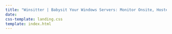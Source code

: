 ```yaml
---
title: "Winsitter | Babysit Your Windows Servers: Monitor Onsite, Hosted, and Cloud In Only 5 Minutes"
date:
css-template: landing.css
template: index.html
---
```

